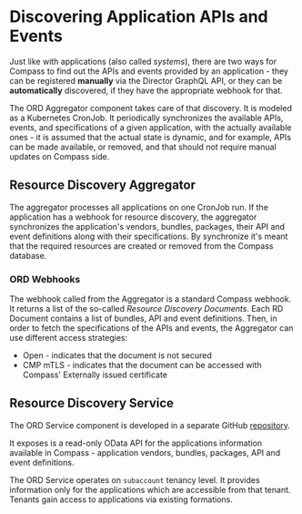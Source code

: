 # Discovering Application APIs and Events

Just like with applications (also called _systems_), there are two ways for Compass to find out the APIs and events provided by an application - they can be registered **manually** via the Director GraphQL API, or they can be **automatically** discovered, if they have the appropriate webhook for that.

The ORD Aggregator component takes care of that discovery. It is modeled as a Kubernetes CronJob. It periodically synchronizes the available APIs, events, and specifications of a given application, with the actually available ones - it is assumed that the actual state is dynamic, and for example, APIs can be made available, or removed, and that should not require manual updates on Compass side.

## Resource Discovery Aggregator
The aggregator processes all applications on one CronJob run. If the application has a webhook for resource discovery, the aggregator synchronizes the application's vendors, bundles, packages, their API and event definitions along with their specifications.
By synchronize it's meant that the required resources are created or removed from the Compass database.

### ORD Webhooks
The webhook called from the Aggregator is a standard Compass webhook. It returns a list of the so-called _Resource Discovery Documents_.
Each RD Document contains a list of bundles, API and event definitions. Then, in order to fetch the specifications of the APIs and events, the Aggregator can use different access strategies:
* Open - indicates that the document is not secured
* CMP mTLS - indicates that the document can be accessed with Compass' Externally issued certificate

## Resource Discovery Service

The ORD Service component is developed in a separate GitHub [repository](https://github.com/kyma-incubator/ord-service).

It exposes is a read-only OData API for the applications information available in Compass - application vendors, bundles, packages, API and event definitions.

The ORD Service operates on `subaccount` tenancy level. It provides information only for the applications which are accessible from that tenant. Tenants gain access to applications via existing formations.
